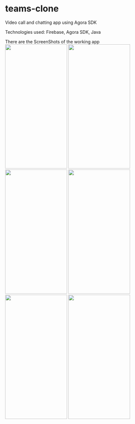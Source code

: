 # teams-clone
Video call and chatting app using Agora SDK 

Technologies used: Firebase, Agora SDK, Java 

There are the ScreenShots of the working app
<img src="https://user-images.githubusercontent.com/64188532/125937589-00cc43f6-8122-48ab-8efc-66a203c8f9c8.jpeg" width="200" height="400">
<img src="https://user-images.githubusercontent.com/64188532/125937648-0aa102ae-c88d-4a14-9047-58f22e53c417.jpeg" width="200" height="400">
<img src="https://user-images.githubusercontent.com/64188532/125937657-c7892757-fb67-4b7f-8b9b-88daa22ed18e.jpeg" width="200" height="400">
<img src="https://user-images.githubusercontent.com/64188532/125937669-407d56c3-5b58-470f-a616-85ec639b3b3c.jpeg" width="200" height="400">
<img src="https://user-images.githubusercontent.com/64188532/125937675-483e82b8-5cb2-4d79-b13d-1178c382783d.jpeg" width="200" height="400">
<img src="https://user-images.githubusercontent.com/64188532/125937685-42861e6d-bd6a-481d-9adf-88c0990a072f.jpeg" width="200" height="400">
